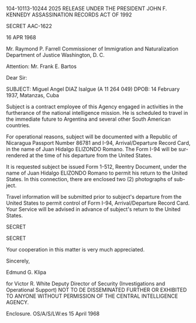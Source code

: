 104-10113-10244 2025 RELEASE UNDER THE PRESIDENT JOHN F. KENNEDY ASSASSINATION RECORDS ACT OF 1992

SECRET AAC-1622

16 APR 1968

Mr. Raymond P. Farrell
Commissioner of Immigration
and Naturalization
Department of Justice
Washington, D. C.

Attention: Mr. Frank E. Bartos

Dear Sir:

SUBJECT: Miguel Angel DIAZ Isalgue (A 11 264 049)
  DPOB: 14 February 1937, Matanzas, Cuba

Subject is a contract employee of this Agency engaged
in activities in the furtherance of the national intelligence
mission. He is scheduled to travel in the immediate future
to Argentina and several other South American countries.

For operational reasons, subject will be documented
with a Republic of Nicaragua Passport Number 86781 and
I-94, Arrival/Departure Record Card, in the name of Juan
Hidalgo ELIZONDO Romano. The Form I-94 will be sur-
rendered at the time of his departure from the United States.

It is requested subject be issued Form 1-512, Reentry
Document, under the name of Juan Hidalgo ELIZONDO
Romano to permit his return to the United States. In this
connection, there are enclosed two (2) photographs of sub-
ject.

Travel information will be submitted prior to subject's
departure from the United States to permit control of Form
I-94, Arrival/Departure Record Card. Your Service will
be advised in advance of subject's return to the United
States.

SECRET

SECRET

Your cooperation in this matter is very much
appreciated.

Sincerely,

Edmund G. Klipa

for Victor R. White
Deputy Director of Security
(Investigations and Operational Support)
NOT TO DE DISSEMINATED FURTHER OR EXHIBITED
TO ANYONE WITHOUT PERMISSION OF THE
CENTRAL INTELLIGENCE AGENCY.

Enclosure.
OS/A/S/LW:es 15 April 1968
